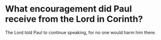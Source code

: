 # What encouragement did Paul receive from the Lord in Corinth?

The Lord told Paul to continue speaking, for no one would harm him there.
